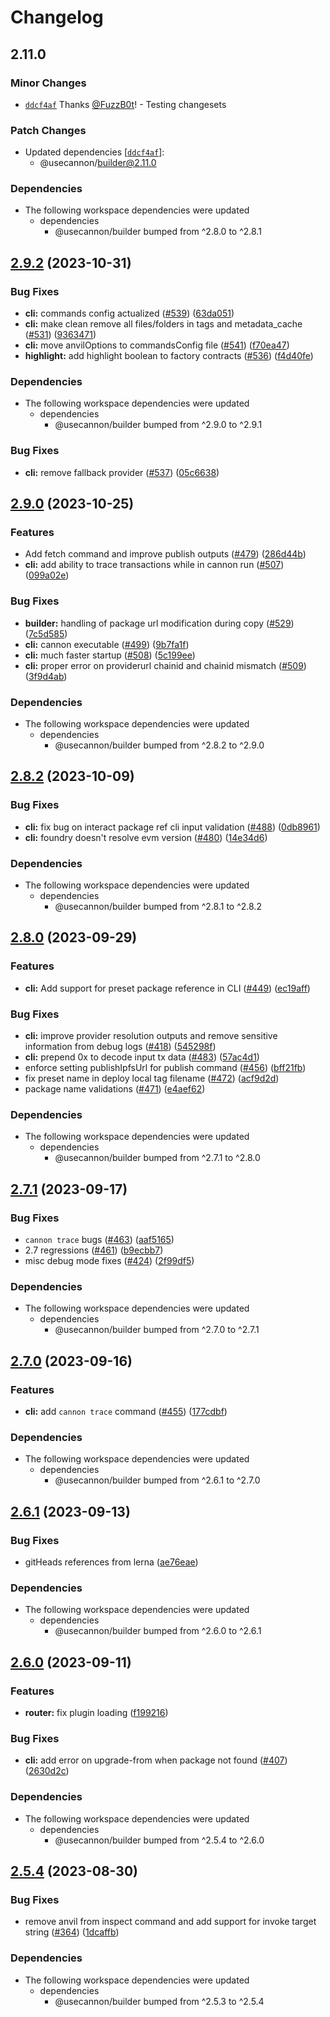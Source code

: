 # Changelog

## 2.11.0

### Minor Changes

- [`ddcf4af`](https://github.com/usecannon/cannon/commit/ddcf4af8eaa072bb328ac3c33ad9813fade10fe5) Thanks [@FuzzB0t](https://github.com/FuzzB0t)! - Testing changesets

### Patch Changes

- Updated dependencies [[`ddcf4af`](https://github.com/usecannon/cannon/commit/ddcf4af8eaa072bb328ac3c33ad9813fade10fe5)]:
  - @usecannon/builder@2.11.0

### Dependencies

- The following workspace dependencies were updated
  - dependencies
    - @usecannon/builder bumped from ^2.8.0 to ^2.8.1

## [2.9.2](https://github.com/usecannon/cannon/compare/v2.9.1...v2.9.2) (2023-10-31)

### Bug Fixes

- **cli:** commands config actualized ([#539](https://github.com/usecannon/cannon/issues/539)) ([63da051](https://github.com/usecannon/cannon/commit/63da051243b858c4ba809b82a988ce1120d99a1e))
- **cli:** make clean remove all files/folders in tags and metadata_cache ([#531](https://github.com/usecannon/cannon/issues/531)) ([9363471](https://github.com/usecannon/cannon/commit/9363471621bf771b7d70780a9811eb9560359b17))
- **cli:** move anvilOptions to commandsConfig file ([#541](https://github.com/usecannon/cannon/issues/541)) ([f70ea47](https://github.com/usecannon/cannon/commit/f70ea471807ba74ce137f27bddb2c27dbb285dbb))
- **highlight:** add highlight boolean to factory contracts ([#536](https://github.com/usecannon/cannon/issues/536)) ([f4d40fe](https://github.com/usecannon/cannon/commit/f4d40fed13c15ac9e0a50d236cb1b35a8faa5578))

### Dependencies

- The following workspace dependencies were updated
  - dependencies
    - @usecannon/builder bumped from ^2.9.0 to ^2.9.1

### Bug Fixes

- **cli:** remove fallback provider ([#537](https://github.com/usecannon/cannon/issues/537)) ([05c6638](https://github.com/usecannon/cannon/commit/05c6638ea761ad0ffcff588416e329c11e690ae5))

## [2.9.0](https://github.com/usecannon/cannon/compare/v2.8.2...v2.9.0) (2023-10-25)

### Features

- Add fetch command and improve publish outputs ([#479](https://github.com/usecannon/cannon/issues/479)) ([286d44b](https://github.com/usecannon/cannon/commit/286d44b248efd5352cb68a54a25304a201264ddc))
- **cli:** add ability to trace transactions while in cannon run ([#507](https://github.com/usecannon/cannon/issues/507)) ([099a02e](https://github.com/usecannon/cannon/commit/099a02e81e18be3561716f69e5a4a522a57b3d42))

### Bug Fixes

- **builder:** handling of package url modification during copy ([#529](https://github.com/usecannon/cannon/issues/529)) ([7c5d585](https://github.com/usecannon/cannon/commit/7c5d5857770412d0f47b52ee4c8beace9504441d))
- **cli:** cannon executable ([#499](https://github.com/usecannon/cannon/issues/499)) ([9b7fa1f](https://github.com/usecannon/cannon/commit/9b7fa1f32ca99c9aebf3d6fc4e441c17c70fa1c7))
- **cli:** much faster startup ([#508](https://github.com/usecannon/cannon/issues/508)) ([5c199ee](https://github.com/usecannon/cannon/commit/5c199ee4a0977b63a69c12c000e78dc958ccde59))
- **cli:** proper error on providerurl chainid and chainid mismatch ([#509](https://github.com/usecannon/cannon/issues/509)) ([3f9d4ab](https://github.com/usecannon/cannon/commit/3f9d4ab71d9fb8758bf1bee256524feb8fef0fd5))

### Dependencies

- The following workspace dependencies were updated
  - dependencies
    - @usecannon/builder bumped from ^2.8.2 to ^2.9.0

## [2.8.2](https://github.com/usecannon/cannon/compare/v2.8.1...v2.8.2) (2023-10-09)

### Bug Fixes

- **cli:** fix bug on interact package ref cli input validation ([#488](https://github.com/usecannon/cannon/issues/488)) ([0db8961](https://github.com/usecannon/cannon/commit/0db8961c268a57833aa052182a3aea4b11cb6c4d))
- **cli:** foundry doesn't resolve evm version ([#480](https://github.com/usecannon/cannon/issues/480)) ([14e34d6](https://github.com/usecannon/cannon/commit/14e34d67009152e2d9cac07e46d2a6f7f1e4f97b))

### Dependencies

- The following workspace dependencies were updated
  - dependencies
    - @usecannon/builder bumped from ^2.8.1 to ^2.8.2

## [2.8.0](https://github.com/usecannon/cannon/compare/v2.7.1...v2.8.0) (2023-09-29)

### Features

- **cli:** Add support for preset package reference in CLI ([#449](https://github.com/usecannon/cannon/issues/449)) ([ec19aff](https://github.com/usecannon/cannon/commit/ec19affe86e0fdc6623ae6fc5d5187118757d2f0))

### Bug Fixes

- **cli:** improve provider resolution outputs and remove sensitive information from debug logs ([#418](https://github.com/usecannon/cannon/issues/418)) ([545298f](https://github.com/usecannon/cannon/commit/545298fc3ca03d8e62a1da05200c191d3084d670))
- **cli:** prepend 0x to decode input tx data ([#483](https://github.com/usecannon/cannon/issues/483)) ([57ac4d1](https://github.com/usecannon/cannon/commit/57ac4d14d1505c46b30d348d4e7d0f6008939f74))
- enforce setting publishIpfsUrl for publish command ([#456](https://github.com/usecannon/cannon/issues/456)) ([bff21fb](https://github.com/usecannon/cannon/commit/bff21fb1b81aee605612d36ffb62f7d5e2b2f641))
- fix preset name in deploy local tag filename ([#472](https://github.com/usecannon/cannon/issues/472)) ([acf9d2d](https://github.com/usecannon/cannon/commit/acf9d2d29daf89fead861d7fca0ffbe42e0c6c74))
- package name validations ([#471](https://github.com/usecannon/cannon/issues/471)) ([e4aef62](https://github.com/usecannon/cannon/commit/e4aef62f98ca4364bfb8efc432222f6909c5d082))

### Dependencies

- The following workspace dependencies were updated
  - dependencies
    - @usecannon/builder bumped from ^2.7.1 to ^2.8.0

## [2.7.1](https://github.com/usecannon/cannon/compare/v2.7.0...v2.7.1) (2023-09-17)

### Bug Fixes

- `cannon trace` bugs ([#463](https://github.com/usecannon/cannon/issues/463)) ([aaf5165](https://github.com/usecannon/cannon/commit/aaf516522773e13ca7e5828f5b03cc073bdd7093))
- 2.7 regressions ([#461](https://github.com/usecannon/cannon/issues/461)) ([b9ecbb7](https://github.com/usecannon/cannon/commit/b9ecbb7b2564345babd89c9230247970805b570f))
- misc debug mode fixes ([#424](https://github.com/usecannon/cannon/issues/424)) ([2f99df5](https://github.com/usecannon/cannon/commit/2f99df57d599653f86594ac889a0c30f8fb74c21))

### Dependencies

- The following workspace dependencies were updated
  - dependencies
    - @usecannon/builder bumped from ^2.7.0 to ^2.7.1

## [2.7.0](https://github.com/usecannon/cannon/compare/v2.6.1...v2.7.0) (2023-09-16)

### Features

- **cli:** add `cannon trace` command ([#455](https://github.com/usecannon/cannon/issues/455)) ([177cdbf](https://github.com/usecannon/cannon/commit/177cdbf17e63115e92ffa11f176b93de4ab708ca))

### Dependencies

- The following workspace dependencies were updated
  - dependencies
    - @usecannon/builder bumped from ^2.6.1 to ^2.7.0

## [2.6.1](https://github.com/usecannon/cannon/compare/v2.6.0...v2.6.1) (2023-09-13)

### Bug Fixes

- gitHeads references from lerna ([ae76eae](https://github.com/usecannon/cannon/commit/ae76eaeda3e83ab14a09198449d0e0f096ee7839))

### Dependencies

- The following workspace dependencies were updated
  - dependencies
    - @usecannon/builder bumped from ^2.6.0 to ^2.6.1

## [2.6.0](https://github.com/usecannon/cannon/compare/v2.5.4...v2.6.0) (2023-09-11)

### Features

- **router:** fix plugin loading ([f199216](https://github.com/usecannon/cannon/commit/f1992163722f28eb35b44e73c931e417b3c4ec1a))

### Bug Fixes

- **cli:** add error on upgrade-from when package not found ([#407](https://github.com/usecannon/cannon/issues/407)) ([2630d2c](https://github.com/usecannon/cannon/commit/2630d2ce9db57379aa0a473bac2e736160e72ed7))

### Dependencies

- The following workspace dependencies were updated
  - dependencies
    - @usecannon/builder bumped from ^2.5.4 to ^2.6.0

## [2.5.4](https://github.com/usecannon/cannon/compare/v2.5.3...v2.5.4) (2023-08-30)

### Bug Fixes

- remove anvil from inspect command and add support for invoke target string ([#364](https://github.com/usecannon/cannon/issues/364)) ([1dcaffb](https://github.com/usecannon/cannon/commit/1dcaffbbefad4b03841843f8f0f07c7eaf9fe93b))

### Dependencies

- The following workspace dependencies were updated
  - dependencies
    - @usecannon/builder bumped from ^2.5.3 to ^2.5.4
